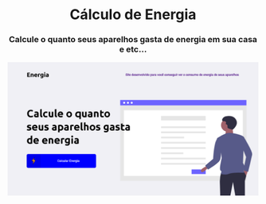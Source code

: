 <h1 align="center">Cálculo de Energia</h1>
<h3 align="center">
 Calcule o quanto seus aparelhos gasta de energia em sua casa e etc...
</h3>
<img align="center" src="https://raw.githubusercontent.com/falcaovitor/Calculo-de-Energia/master/assets/demostra%C3%A7%C3%A3o.PNG">
